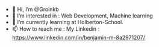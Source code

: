 - 👋 Hi, I’m @Groinkb
- 👀 I’m interested in : Web Development, Machine learning
- 🌱 I’m currently learning at Holberton-School.
- 📫 How to reach me : My Linkedin : https://www.linkedin.com/in/benjamin-m-8a2971207/
<!---
Groinkb/Groinkb is a ✨ special ✨ repository because its `README.md` (this file) appears on your GitHub profile.
You can click the Preview link to take a look at your changes.
--->
